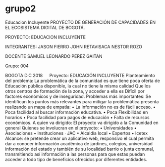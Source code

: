 # grupo2
Educacion Incluyente
PROYECTO DE GENERACIÓN DE CAPACIDADES EN EL ECOSISTEMA DIGITAL DE BOGOTÁ.


PROYECTO:
EDUCACION INCLUYENTE

INTEGRANTES:
JASON FIERRO 
JOHN RETAVISACA
NESTOR ROZO

DOCENTE 
SAMUEL LEONARDO PEREZ GAITAN

Grupo: 004

BOGOTA D.C
2018
 
Proyecto: EDUCACIÓN INCLUYENTE
Planteamiento del problema: La problemática de la comunidad es que tiene poca oferta de
Educación pública disponible, la cual no tiene la misma calidad
Que los otros centros de formación de la zona, y acceder a ella es
Difícil por factores económicos y de inseguridad.
Problemas más importantes:
Se identifican los puntos más relevantes para mitigar la problemática presenta realizando un mapa de empatía: 
•	La información no es de fácil acceso.
•	Poca facilidad al buscar información educativa.
•	Poca Flexibilidad en horarios
•	Poca facilidad para pagos de educación
•	Falta de recursos económicos.
A quien va dirigido: 
El proyecto va dirigido a la Comunidad en general 
Quienes se involucran en el proyecto:
•	Universidades
•	Asociaciones
•	Instituciones · JAC
•	Alcaldía local
•	Expertos
•	Icetex
Alcance: se pretende crear un aplicativo web, responsivo el cual permita dar a conocer información académica de jardines, colegios, universidad información del estado y también de su localidad barrio o junta comunal, transmitiendo así información a las personas para que estas puedan acceder a todo tipo de beneficios ofrecidos por diferentes entidades.


